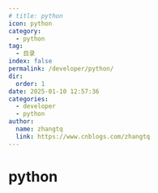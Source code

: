 ```yaml
---
# title: python
icon: python
category: 
  - python
tag: 
  - 目录
index: false
permalink: /developer/python/
dir: 
  order: 1
date: 2025-01-10 12:57:36
categories: 
  - developer
  - python
author: 
  name: zhangtq
  link: https://www.cnblogs.com/zhangtq
---
```


# python

<Catalog base='/developer/python/' />